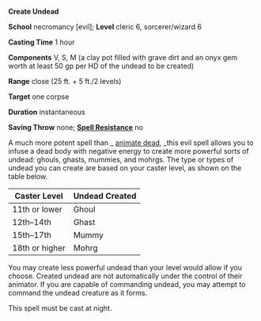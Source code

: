  **Create Undead**

**School** necromancy [evil]; **Level** cleric 6, sorcerer/wizard 6

**Casting Time** 1 hour

**Components** V, S, M (a clay pot filled with grave dirt and an onyx gem worth at least 50 gp per HD of the undead to be created)

**Range** close (25 ft. + 5 ft./2 levels)

**Target** one corpse

**Duration** instantaneous

**Saving Throw** none; **[Spell Resistance](../glossary.md#_spell-resistance)** no

A much more potent spell than _ [animate dead](animateDead.md#_animate-dead), _this evil spell allows you to infuse a dead body with negative energy to create more powerful sorts of undead: ghouls, ghasts, mummies, and mohrgs. The type or types of undead you can create are based on your caster level, as shown on the table below.

| Caster Level | Undead Created |
| --- | --- |
| 11th or lower | Ghoul |
| 12th–14th | Ghast |
| 15th–17th | Mummy |
| 18th or higher | Mohrg |

You may create less powerful undead than your level would allow if you choose. Created undead are not automatically under the control of their animator. If you are capable of commanding undead, you may attempt to command the undead creature as it forms.

This spell must be cast at night.

